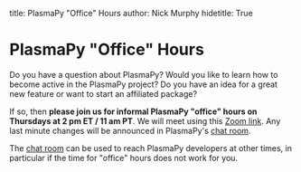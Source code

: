 title: PlasmaPy "Office" Hours
author: Nick Murphy
hidetitle: True

[Zoom link]: https://harvard.zoom.us/j/91600794594?pwd=L09iTGtTRUN1RmpsVnNvU05LRnNwQT09
[chat room]: https://app.element.io/#/room/#plasmapy:openastronomy.org

# PlasmaPy "Office" Hours

Do you have a question about PlasmaPy?  Would you like to learn how to
become active in the PlasmaPy project?  Do you have an idea for a great
new feature or want to start an affiliated package?

If so, then **please join us for informal PlasmaPy "office" hours on
Thursdays at 2 pm ET / 11 am PT**.  We will meet using this 
[Zoom link].  Any last minute changes will be announced in PlasmaPy's 
[chat room].

The [chat room] can be used to reach PlasmaPy developers at other times,
in particular if the time for "office" hours does not work for you.
